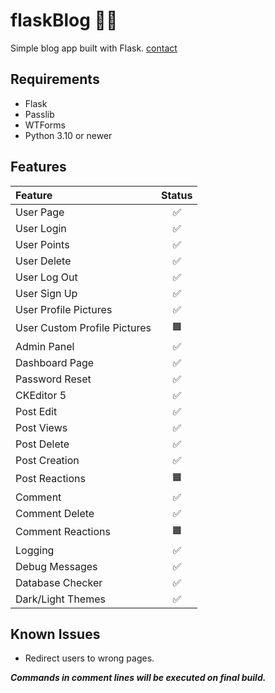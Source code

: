 # flaskBlog ✍🏻

Simple blog app built with Flask.
[contact](https://dogukanurker.com)

## Requirements

- Flask
- Passlib
- WTForms
- Python 3.10 or newer

## Features

| Feature                      | Status |
| :--------------------------- | :----: |
| User Page                    |   ✅   |
| User Login                   |   ✅   |
| User Points                  |   ✅   |
| User Delete                  |   ✅   |
| User Log Out                 |   ✅   |
| User Sign Up                 |   ✅   |
| User Profile Pictures        |   ✅   |
| User Custom Profile Pictures |   🟧   |
| Admin Panel                  |   ✅   |
| Dashboard Page               |   ✅   |
| Password Reset               |   ✅   |
| CKEditor 5                   |   ✅   |
| Post Edit                    |   ✅   |
| Post Views                   |   ✅   |
| Post Delete                  |   ✅   |
| Post Creation                |   ✅   |
| Post Reactions               |   🟧   |
| Comment                      |   ✅   |
| Comment Delete               |   ✅   |
| Comment Reactions            |   🟧   |
| Logging                      |   ✅   |
| Debug Messages               |   ✅   |
| Database Checker             |   ✅   |
| Dark/Light Themes            |   ✅   |

## Known Issues

- Redirect users to wrong pages.

**_Commands in comment lines will be executed on final build._**
